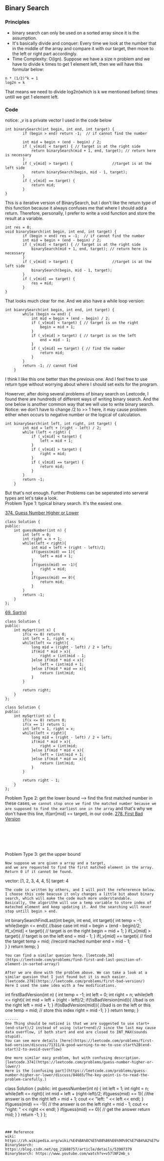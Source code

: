## Binary Search

### Principles
* binary search can only be used on a sorted array since it is the assumption.
* It's basically divide and conquer: Every time we look at the number that in the middle of the array and compare it with our target,
then move to the left or right part accordingly.
* Time Complexity: O(lgn). Suppose we have a size n problem and we have to divide k times to get 1 element left, 
then we will have this formular below:
```
n * (1/2)^k = 1
log2n = k
```
That means we need to divide log2n(which is k we mentioned before) times untill we get 1 element left.

### Code
notice: _v is a private vector<int> I used in the code below 
```
int binarySearch(int begin, int end, int target) {
		if (begin > end) return -1;  // if cannot find the number

		int mid = begin + (end - begin) / 2;
		if (_v[mid] < target) { // target is at the right side
			return binarySearch(mid + 1, end, target); // return here is necessary
		}
		if (_v[mid] > target) {                  //target is at the left side
			return binarySearch(begin, mid - 1, target);
		}
		if (_v[mid] == target) {
			return mid;
		}
}

```
This is a iterative version of BinarySearch, but I don't like the return type of this function because it always confuses me that where I should add a return.
Therefore, personally, I prefer to write a void function and store the result at a variable.
```
int res = 0;
void binarySearch(int begin, int end, int target) {
		if (begin > end) res = -1;  // if cannot find the number
		int mid = begin + (end - begin) / 2;
		if (_v[mid] < target) { // target is at the right side
			binarySearch(mid + 1, end, target); // return here is necessary
		}
		if (_v[mid] > target) {                  //target is at the left side
			binarySearch(begin, mid - 1, target);
		}
		if (_v[mid] == target) {
			res = mid;
		}
}
```
That looks much clear for me.
And we also have a while loop version: 
```
int bianrySearch(int begin, int end, int target) {
		while (begin <= end) {
			int mid = begin + (end - begin) / 2;
			if (_v[mid] < target) { // target is on the right
				begin = mid + 1;
			}
			if (_v[mid] > target) { // target is on the left
				end = mid - 1;
			}
			if (_v[mid] == target) { // find the number
				return mid;
			}
		}
		return -1; // cannot find 
	}
```
I think I like this one better than the previous one. And I feel free to use return type without worrying about where I should set exits for the program.

Howerver, after doing several problems of binary search on Leetcode, I found there are hundreds of different ways of writing binary search. And the one below is another common way that we will use to write binary search.
Notice: we don't have to change /2 to >> 1 here, it may cause problem either when occurs to negative number or the logical of calculation.
```
int binarySearch(int left, int right, int target) {
		int mid = left + (right - left) / 2;
		while (left < right) {
			if (_v[mid] < target) {
				left = mid + 1;
			}
			if (_v[mid] > target) {
				right = mid;
			}
			if (_v[mid] == target) {
				return mid;
			}
		}
		return -1;
	}

```
But that's not enough. Further Problems can be seperated into serveral types ant let's take a look.  
Problem Type 1:  typical binary search. It's the easiest one.

[374. Guess Number Higher or Lower](https://leetcode.com/problems/guess-number-higher-or-lower/)
```
class Solution {
public:
    int guessNumber(int n) {
        int left = 0;
        int right = n + 1;
        while(left < right){
            int mid = left + (right - left)/2;
            if(guess(mid) == 1){
                left = mid + 1;
            }
            if(guess(mid) == -1){
                right = mid;
            }
            if(guess(mid) == 0){
                return mid;
            }
        }
        return -1;
    }
};

```
[69. Sqrt(x)](https://leetcode.com/problems/sqrtx/)
```
class Solution {
public:
    int mySqrt(int x) {
        if(x <= 0) return 0;
        int left = 1, right = x;
        while(left <= right){
            long mid = (right - left) / 2 + left;
            if(mid * mid > x){
                right = (int)mid - 1;
            }else if(mid * mid < x){
                left = (int)mid + 1;
            }else if(mid * mid == x){
                return (int)mid;
            }
        }
        
        return right;
    }
};
    
class Solution {
public:
    int mySqrt(int x) {
        if(x <= 0) return 0;
        if(x == 1) return 1;
        int left = 1, right = x;
        while(left < right){
            long mid = (right - left) / 2 + left;
            if(mid * mid > x){
                right = (int)mid;
            }else if(mid * mid < x){
                left = (int)mid + 1;
            }else if(mid * mid == x){
                return (int)mid;
            }
        }
        
        return right - 1;
    }
};
```
Problem Type 2:
get the lower bound --> find the first matched number
in these cases, `we cannot stop once we find the matched number because we are supposed to find the earliest one in the array` and that's why we don't have this line, if(arr[mid] == target), in our code.
[278. First Bad Version](https://leetcode.com/problems/first-bad-version/)
```






```
Problem Type 3:
get the upper bound
```
Now suppose we are given a array and a target, 
and we are requested to find the first matched element in the array.
Return 0 if it cannot be found.
```
vector: [1, 2, 3, 4, 4, 5]
target: 4
```
The code is written by others, and I will post the refererence below.
I choose this code beacuse it only changes a little bit about binary search, which will make the code much more understandable.
Basically, the algorithm will use a temp variable to store index of mateched element and keep updating it. And the searching will never stop untill begin > end.
```
int binarySearchFindLast(int begin, int end, int target){
        int temp = -1;
        while(begin <= end){
            //base case
            int mid = begin + (end - begin)/2;
            if(_v[mid] < target){ // target is on the right
                begin = mid + 1;
            }
            if(_v[mid] > target){ // target is on the left
                end = mid - 1;
            }
            if(_v[mid] == target){ // find the target
                temp = mid;        //record mached number
                end = mid - 1;     
            }
        }
        return temp;
    }
```
You can find a similar quesion here. [leetcode.34](https://leetcode.com/problems/find-first-and-last-position-of-element-in-sorted-array/)

After we are done with the problem above. We can take a look at a similar quesion that I just found but it is much easier.
[leetcode.278](https://leetcode.com/problems/first-bad-version/)  
Here I used the same idea with a few modifications.
```
int firstBadVersion(int n) {
        int temp = -1;
        int left = 0;
        int right = n;
        while(left <= right){
            int mid = left + (right - left)/2;
            if(!isBadVersion(mid)){ //bad is on the right
                left = mid + 1;
            }
            if(isBadVersion(mid)){  //bad is on the left or this one
                temp = mid;  // store this index
                right = mid -1;
            }
        }
        return temp;
    }
```
------
One Thing should be noticed is that we are suggested to use start+(end-start)/2 instead of using (start+end)/2 since the last may cause data overflow, if both start and end are closed to INT_MAX(sounds stupid).  
You can see more details [here](https://leetcode.com/problems/first-bad-version/discuss/71311/A-good-warning-to-me-to-use-start%2B(end-start)2-to-avoid-overflow)

One more similar eacy problem, but with confusing description.  
[leetcode.374](https://leetcode.com/problems/guess-number-higher-or-lower/)  
Here is the [confusing part](https://leetcode.com/problems/guess-number-higher-or-lower/discuss/84665/The-key-point-is-to-read-the-problem-carefully.)
```
class Solution {
public:
    int guessNumber(int n) {
        int left = 1;
        int right = n;
        while(left <= right){
            int mid = left + (right-left)/2;
            if(guess(mid) == 1){ //the answer is on the right 
                left = mid + 1;
                cout << "left: " << left << endl;
            }
            if(guess(mid) == -1){ // the answer is on the left
                right = mid - 1;
                cout << "right: " << right << endl;
            }
            if(guess(mid) == 0){ // get the answer
                return mid;
            }
        }
        return -1;
    }
};
```


### Reference
wiki: https://zh.wikipedia.org/wiki/%E4%BA%8C%E5%88%86%E6%90%9C%E7%B4%A2%E7%AE%97%E6%B3%95
BinarySearch: https://blog.csdn.net/qq_21688757/article/details/53907379
BinarySearch: https://www.youtube.com/watch?v=v57lNF2mb_s
